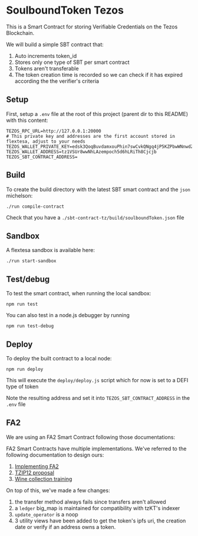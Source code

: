 # SoulboundToken Tezos

This is a Smart Contract for storing Verifiable Credentials on the Tezos Blockchain.

We will build a simple SBT contract that:

1. Auto increments token_id
1. Stores only one type of SBT per smart contract
1. Tokens aren't transferable
1. The token creation time is recorded so we can check if it has expired according the the verifier's criteria

## Setup

First, setup a `.env` file at the root of this project (parent dir to this README) with this content:

```.env
TEZOS_RPC_URL=http://127.0.0.1:20000
# This private key and addresses are the first account stored in flextesa, adjust to your needs
TEZOS_WALLET_PRIVATE_KEY=edsk3QoqBuvdamxouPhin7swCvkQNgq4jP5KZPbwWNnwdZpSpJiEbq
TEZOS_WALLET_ADDRESS=tz1VSUr8wwNhLAzempoch5d6hLRiTh8Cjcjb
TEZOS_SBT_CONTRACT_ADDRESS=
```

## Build

To create the build directory with the latest SBT smart contract and the `json` michelson:

```
./run compile-contract
```

Check that you have a `./sbt-contract-tz/build/soulboundToken.json` file

## Sandbox

A flextesa sandbox is available here:

```
./run start-sandbox
```

## Test/debug

To test the smart contract, when running the local sandbox:

```
npm run test
```

You can also test in a node.js debugger by running

```
npm run test-debug
```

## Deploy

To deploy the built contract to a local node:

```
npm run deploy
```

This will execute the `deploy/deploy.js` script which for now is set to a DEFI type of token

Note the resulting address and set it into `TEZOS_SBT_CONTRACT_ADDRESS` in the `.env` file

## FA2

We are using an FA2 Smart Contract following those documentations:

FA2 Smart Contracts have multiple implementations. We've referred to the following documentation to design ours:

1. [Implementing FA2](https://gitlab.com/tezos/tzip/-/blob/master/proposals/tzip-12/implementing-fa2.md)
2. [TZIP12 proposal](https://gitlab.com/tezos/tzip/-/blob/master/proposals/tzip-12/tzip-12.md)
3. [Wine collection training](https://github.com/marigold-dev/training-nft-1)

On top of this, we've made a few changes:

1. the transfer method always fails since transfers aren't allowed
2. a `ledger` big_map is maintained for compatibility with tzKT's indexer
3. `update_operator` is a noop
4. 3 utility views have been added to get the token's ipfs uri, the creation date or verify if an address owns a token.

